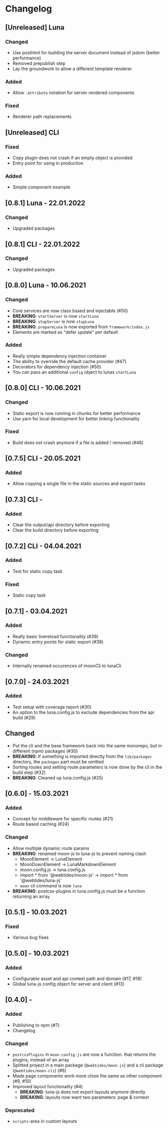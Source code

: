 # Changelog

## [Unreleased] Luna 

### Changed
 - Use posthtml for building the server document instead of jsdom (better performance)
 - Removed prepublish step
 - Lay the groundwork to allow a different template renderer

### Added
- Allow `.attribute` notation for server rendered components

### Fixed
 - Renderer path replacements

## [Unreleased] CLI


### Fixed
- Copy plugin does not crash if an empty object is provided
 - Entry point for using in production

### Added
 - Simple component example

## [0.8.1] Luna - 22.01.2022

### Changed
 - Upgraded packages


## [0.8.1] CLI - 22.01.2022

### Changed
- Upgraded packages

## [0.8.0] Luna - 10.06.2021

### Changed
 - Core services are now class based and injectable (#50)
 - **BREAKING**: `startServer` is now `startLuna`
 - **BREAKING**: `stopServer` is now `stopLuna`
 - **BREAKING**: `prepareLuna` is now exported from `framework/index.js`
 - Elements are marked as "defer update" per default

### Added
 - Really simple dependency injection container
 - The ability to override the default cache provider (#47)
 - Decorators for dependency injection (#50)
 - You can pass an additional `config` object to lunas `startLuna`

## [0.8.0] CLI - 10.06.2021

### Changed
 - Static export is now running in chunks for better performance
 - Use yarn for local development for better linking functionality
 
### Fixed
 - Build does not crash anymore if a file is added / removed (#46)

## [0.7.5] CLI - 20.05.2021

### Added
 - Allow copying a single file in the static sources and export tasks

## [0.7.3] CLI -

### Added
 - Clear the output/api directory before exporting
 - Clear the build directory before exporting

## [0.7.2] CLI - 04.04.2021

### Added
 - Test for static copy task

### Fixed
 - Static copy task

## [0.7.1] - 03.04.2021

### Added
 - Really basic livereload functionality (#39)
 - Dynamic entry points for static export (#38)

### Changed
 - Internally renamed occurences of moonCli to lunaCli

## [0.7.0] - 24.03.2021

### Added
 - Test setup with coverage report (#30)
 - An option to the luna.config.js to exclude dependencies from the api build (#29)

## Changed
 - Put the cli and the base framework back into the same monorepo, but in different (npm) packages (#30)
 - **BREAKING**: If something is imported directly from the `lib/packages` directory, the `packages` part must be omitted
 - Sorting routes and setting route parameters is now done by the cli in the build step (#32)
 - **BREAKING**: Cleaned up luna.config.js (#25)

## [0.6.0] - 15.03.2021

### Added
 - Concept for middleware for specific routes (#21)
 - Route based caching (#24)

### Changed
 - Allow multiple dynamic route params
 - **BREAKING**: renamed moon-js to luna-js to prevent naming clash
    - MoonElement -> LunaElement
    - MoonDownElement -> LunaMarkdownElement
    - moon.config.js -> luna.config.js
    - import * from '@webtides/moon-js' -> import * from '@webtides/luna-js'
    - `moon` cli command is now `luna`
 - **BREAKING**: postcss-plugins in luna.config.js must be a function returning an array

## [0.5.1] - 10.03.2021

### Fixed
 - Various bug fixes

## [0.5.0] - 10.03.2021

### Added
 - Configurable asset and api context path and domain (#17, #18)
 - Global luna-js config object for server and client (#13)

## [0.4.0] - 

### Added
 - Publishing to npm (#7)
 - Changelog
 
### Changed
 - `postcssPlugins` in `moon.config.js` are now a function. that returns the plugins, instead of an array
 - Splitted project in a main package (`@webtides/moon-js`) and a cli package (`@webtides/moon-cli`) (#6)
 - Made page components work more close the same as other component (#9, #10)
 - Improved layout functionality (#4)
   - **BREAKING**: luna-js does not export layouts anymore directly
   - **BREAKING**: layouts now want two parameters: page & context

### Deprecated
 - `scripts`-area in custom layouts
